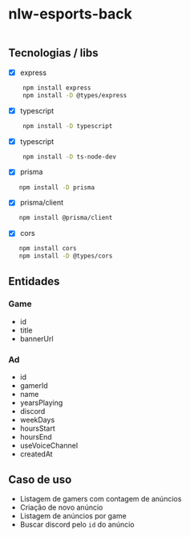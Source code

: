 # nlw-esports-back
```bash
```
## Tecnologias / libs
- [x] express
```bash
    npm install express
    npm install -D @types/express
```
- [x] typescript
```bash
    npm install -D typescript
```
- [x] typescript
```bash
    npm install -D ts-node-dev
```
- [x] prisma
```bash
   npm install -D prisma
```
- [x] prisma/client
```bash
   npm install @prisma/client
```
- [x] cors
```bash
   npm install cors
   npm install -D @types/cors
```

## Entidades

### Game
- id
- title
- bannerUrl

### Ad
- id
- gamerId
- name
- yearsPlaying
- discord
- weekDays
- hoursStart
- hoursEnd
- useVoiceChannel
- createdAt

## Caso de uso
- Listagem de gamers com contagem de anúncios
- Criação de novo anúncio
- Listagem de anúncios por game
- Buscar discord pelo `id` do anúncio

<!-- npx prisma studio 
npx prisma migrate diff | dev -->

